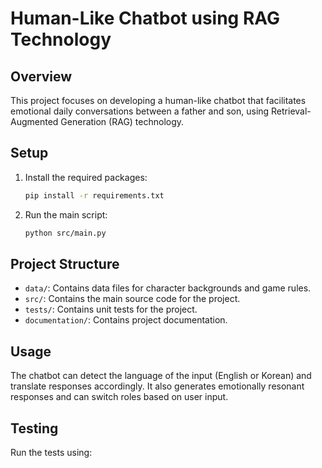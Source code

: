 # Human-Like Chatbot using RAG Technology

## Overview

This project focuses on developing a human-like chatbot that facilitates emotional daily conversations between a father and son, using Retrieval-Augmented Generation (RAG) technology.

## Setup

1. Install the required packages:
   ```bash
   pip install -r requirements.txt
   ```

2. Run the main script:
   ```bash
   python src/main.py
   ```

## Project Structure

- `data/`: Contains data files for character backgrounds and game rules.
- `src/`: Contains the main source code for the project.
- `tests/`: Contains unit tests for the project.
- `documentation/`: Contains project documentation.

## Usage

The chatbot can detect the language of the input (English or Korean) and translate responses accordingly. It also generates emotionally resonant responses and can switch roles based on user input.

## Testing

Run the tests using: